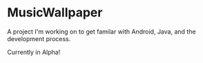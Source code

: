 MusicWallpaper
==============
A project I'm working on to get familar with Android, Java, and the development process.

Currently in Alpha!
